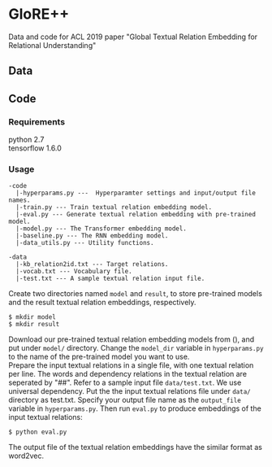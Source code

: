 # GloRE++
Data and code for ACL 2019 paper "Global Textual Relation Embedding for Relational Understanding"

## Data

## Code
### Requirements
python 2.7  
tensorflow 1.6.0

### Usage
```
-code  
  |-hyperparams.py ---  Hyperparamter settings and input/output file names.  
  |-train.py --- Train textual relation embedding model.  
  |-eval.py --- Generate textual relation embedding with pre-trained model.  
  |-model.py --- The Transformer embedding model.  
  |-baseline.py --- The RNN embedding model.  
  |-data_utils.py --- Utility functions.  
  
-data  
  |-kb_relation2id.txt --- Target relations.  
  |-vocab.txt --- Vocabulary file.  
  |-test.txt --- A sample textual relation input file.  
```

Create two directories named ```model``` and ```result```, to store pre-trained models and the result textual relation embeddings, respectively.   
```
$ mkdir model  
$ mkdir result
```

Download our pre-trained textual relation embedding models from (), and put under ```model/``` directory. Change the ```model_dir``` variable in ```hyperparams.py``` to the name of the pre-trained model you want to use.  
Prepare the input textual relations in a single file, with one textual relation per line. The words and dependency relations in the textual relation are seperated by "##". Refer to a sample input file ```data/test.txt```. We use universal dependency. Put the the input textual relations file under ```data/``` directory as test.txt. Specify your output file name as the ```output_file``` variable in ```hyperparams.py```. Then run ```eval.py``` to produce embeddings of the input textual relations:  
```
$ python eval.py  
```
The output file of the textual relation embeddings have the similar format as word2vec.  
